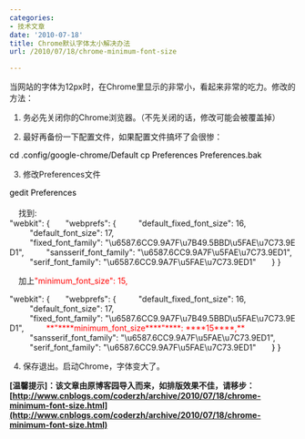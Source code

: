 ```yaml
---
categories:
- 技术文章
date: '2010-07-18'
title: Chrome默认字体太小解决办法
url: /2010/07/18/chrome-minimum-font-size

---
```



当网站的字体为12px时，在Chrome里显示的非常小，看起来非常的吃力。修改的方法：

1. 务必先关闭你的Chrome浏览器。（不先关闭的话，修改可能会被覆盖掉）

2. 最好再备份一下配置文件，如果配置文件搞坏了会很惨：
<div class="cnblogs_code"><div><span style="color: #000000;">cd&nbsp;.config</span><span style="color: #000000;">/</span><span style="color: #000000;">google</span><span style="color: #000000;">-</span><span style="color: #000000;">chrome</span><span style="color: #000000;">/</span><span style="color: #000000;">Default
cp&nbsp;Preferences&nbsp;Preferences.bak</span><span class="Apple-style-span" style="font-family: verdana,'courier new';">&nbsp;</span></div></div>

3. 修改Preferences文件
<div class="cnblogs_code"><div><span style="color: #000000;">gedit&nbsp;Preferences</span></div></div>
<br />
&nbsp;&nbsp; &nbsp;找到:
<div class="cnblogs_code"><div><span>"</span><span>webkit</span><span>"</span><span>:&nbsp;{
&nbsp;&nbsp;&nbsp;&nbsp;&nbsp;&nbsp;</span><span>"</span><span>webprefs</span><span>"</span><span>:&nbsp;{
&nbsp;&nbsp;&nbsp;&nbsp;&nbsp;&nbsp;&nbsp;&nbsp;&nbsp;</span><span>"</span><span>default_fixed_font_size</span><span>"</span><span>:&nbsp;</span><span>16</span><span>,
&nbsp;&nbsp;&nbsp;&nbsp;&nbsp;&nbsp;&nbsp;&nbsp;&nbsp;</span><span>"</span><span>default_font_size</span><span>"</span><span>:&nbsp;</span><span>17</span><span>,
&nbsp;&nbsp;&nbsp;&nbsp;&nbsp;&nbsp;&nbsp;&nbsp;&nbsp;</span><span>"</span><span>fixed_font_family</span><span>"</span><span>:&nbsp;</span><span>"</span><span>\u6587.6CC9.9A7F\u7B49.5BBD\u5FAE\u7C73.9ED1</span><span>"</span><span>,
&nbsp;&nbsp;&nbsp;&nbsp;&nbsp;&nbsp;&nbsp;&nbsp;&nbsp;</span><span>"</span><span>sansserif_font_family</span><span>"</span><span>:&nbsp;</span><span>"</span><span>\u6587.6CC9.9A7F\u5FAE\u7C73.9ED1</span><span>"</span><span>,
&nbsp;&nbsp;&nbsp;&nbsp;&nbsp;&nbsp;&nbsp;&nbsp;&nbsp;</span><span>"</span><span>serif_font_family</span><span>"</span><span>:&nbsp;</span><span>"</span><span>\u6587.6CC9.9A7F\u5FAE\u7C73.9ED1</span><span>"</span><span style="color: #000000;">
</span><span>&nbsp;&nbsp;&nbsp;&nbsp;&nbsp;&nbsp;}
</span><span>}</span></div></div>

&nbsp;&nbsp; &nbsp;加上<span style="color: #ff0000;">"minimum_font_size": 15,</span>
<div class="cnblogs_code"><div><span>"</span><span>webkit</span><span>"</span><span>:&nbsp;{
&nbsp;&nbsp;&nbsp;&nbsp;&nbsp;&nbsp;</span><span>"</span><span>webprefs</span><span>"</span><span>:&nbsp;{
&nbsp;&nbsp;&nbsp;&nbsp;&nbsp;&nbsp;&nbsp;&nbsp;&nbsp;</span><span>"</span><span>default_fixed_font_size</span><span>"</span><span>:&nbsp;</span><span>16</span><span>,
&nbsp;&nbsp;&nbsp;&nbsp;&nbsp;&nbsp;&nbsp;&nbsp;&nbsp;</span><span>"</span><span>default_font_size</span><span>"</span><span>:&nbsp;</span><span>17</span><span>,
&nbsp;&nbsp;&nbsp;&nbsp;&nbsp;&nbsp;&nbsp;&nbsp;&nbsp;</span><span>"</span><span>fixed_font_family</span><span>"</span><span>:&nbsp;</span><span>"</span><span>\u6587.6CC9.9A7F\u7B49.5BBD\u5FAE\u7C73.9ED1</span><span>"</span><span>,
&nbsp;&nbsp;&nbsp;&nbsp;&nbsp;&nbsp;&nbsp;&nbsp;&nbsp;</span><span style="color: #ff0000;">**"**</span><span style="color: #ff0000;">**minimum_font_size**</span><span style="color: #ff0000;">**"**</span><span style="color: #ff0000;">**:&nbsp;**</span><span style="color: #ff0000;">**15**</span><span style="color: #ff0000;">**,**</span><span style="color: #000000;">
&nbsp;&nbsp;&nbsp;&nbsp;&nbsp;&nbsp;&nbsp;&nbsp;&nbsp;</span><span>"</span><span>sansserif_font_family</span><span>"</span><span>:&nbsp;</span><span>"</span><span>\u6587.6CC9.9A7F\u5FAE\u7C73.9ED1</span><span>"</span><span>,
&nbsp;&nbsp;&nbsp;&nbsp;&nbsp;&nbsp;&nbsp;&nbsp;&nbsp;</span><span>"</span><span>serif_font_family</span><span>"</span><span>:&nbsp;</span><span>"</span><span>\u6587.6CC9.9A7F\u5FAE\u7C73.9ED1</span><span>"</span><span style="color: #000000;">
</span><span>&nbsp;&nbsp;&nbsp;&nbsp;</span><span style="color: #000000;">&nbsp;&nbsp;}
}</span></div></div>

4. 保存退出。启动Chrome，字体变大了。

**[温馨提示]：该文章由原博客园导入而来，如排版效果不佳，请移步：[http://www.cnblogs.com/coderzh/archive/2010/07/18/chrome-minimum-font-size.html](http://www.cnblogs.com/coderzh/archive/2010/07/18/chrome-minimum-font-size.html)**